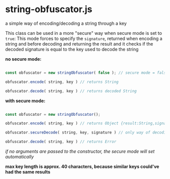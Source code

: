# string-obfuscator.js
a simple way of encoding/decoding a string through a key

This class can be used in a more "secure" way when secure mode is set to `true`:
This mode forces to specify the `signature`, returned when encoding a string and before decoding and returning the result and it checks if the decoded signature is equal to the key used to decode the string

**no secure mode:**
```js

const obfuscator = new stringObfuscator( false ); // secure mode = false

obfuscator.encode( string, key ) // returns String

obfuscator.decode( string, key ) // returns decoded String


```
**with secure mode:**
```js

const obfuscator = new stringObfuscator();

obfuscator.encode( string, key ) // returns Object {result:String,signature:String}

obfuscator.secureDecode( string, key, signature ) // only way of decoding a string

obfuscator.decode( string, key ) // returns Error


```
*if no arguments are passed to the constructor, the secure mode will set automatically*

**max key length is approx. 40 characters, because similar keys could've had the same results**
